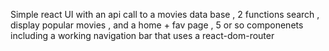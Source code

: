 Simple react UI with an api call to a movies data base , 2 functions search , display popular movies , and a home + fav page , 5 or so componenets including a working navigation bar that uses a react-dom-router 
